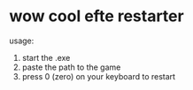 # wow cool efte restarter
usage:  
1. start the .exe
2. paste the path to the game
3. press 0 (zero) on your keyboard to restart